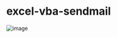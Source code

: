 # excel-vba-sendmail

![image](https://user-images.githubusercontent.com/1501327/163671208-9821f327-2a14-48a7-8b8f-054ebf8956ba.png)
